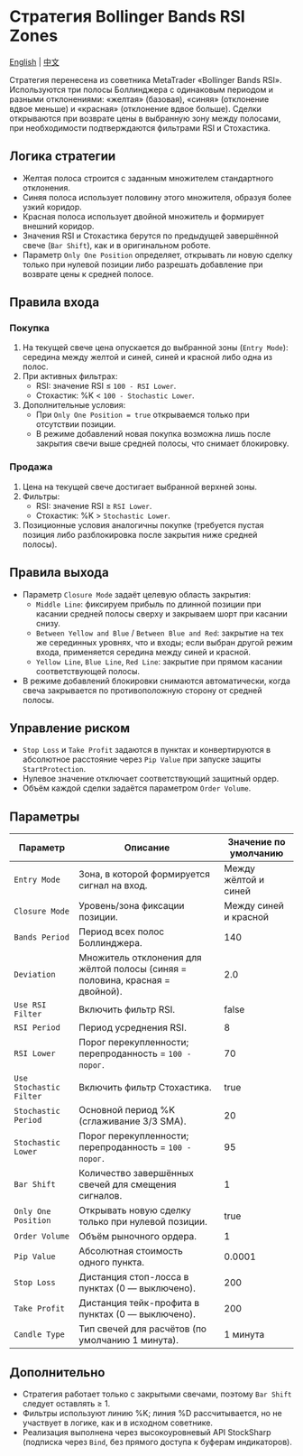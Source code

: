 # Стратегия Bollinger Bands RSI Zones
[English](README.md) | [中文](README_cn.md)

Стратегия перенесена из советника MetaTrader «Bollinger Bands RSI». Используются три полосы Боллинджера с одинаковым периодом и разными отклонениями: «желтая» (базовая), «синяя» (отклонение вдвое меньше) и «красная» (отклонение вдвое больше). Сделки открываются при возврате цены в выбранную зону между полосами, при необходимости подтверждаются фильтрами RSI и Стохастика.

## Логика стратегии
- Желтая полоса строится с заданным множителем стандартного отклонения.
- Синяя полоса использует половину этого множителя, образуя более узкий коридор.
- Красная полоса использует двойной множитель и формирует внешний коридор.
- Значения RSI и Стохастика берутся по предыдущей завершённой свече (`Bar Shift`), как и в оригинальном роботе.
- Параметр `Only One Position` определяет, открывать ли новую сделку только при нулевой позиции либо разрешать добавление при возврате цены к средней полосе.

## Правила входа
### Покупка
1. На текущей свече цена опускается до выбранной зоны (`Entry Mode`): середина между желтой и синей, синей и красной либо одна из полос.
2. При активных фильтрах:
   - RSI: значение RSI ≤ `100 - RSI Lower`.
   - Стохастик: %K < `100 - Stochastic Lower`.
3. Дополнительные условия:
   - При `Only One Position = true` открываемся только при отсутствии позиции.
   - В режиме добавлений новая покупка возможна лишь после закрытия свечи выше средней полосы, что снимает блокировку.

### Продажа
1. Цена на текущей свече достигает выбранной верхней зоны.
2. Фильтры:
   - RSI: значение RSI ≥ `RSI Lower`.
   - Стохастик: %K > `Stochastic Lower`.
3. Позиционные условия аналогичны покупке (требуется пустая позиция либо разблокировка после закрытия ниже средней полосы).

## Правила выхода
- Параметр `Closure Mode` задаёт целевую область закрытия:
  - `Middle Line`: фиксируем прибыль по длинной позиции при касании средней полосы сверху и закрываем шорт при касании снизу.
  - `Between Yellow and Blue` / `Between Blue and Red`: закрытие на тех же серединных уровнях, что и входы; если выбран другой режим входа, применяется середина между синей и красной.
  - `Yellow Line`, `Blue Line`, `Red Line`: закрытие при прямом касании соответствующей полосы.
- В режиме добавлений блокировки снимаются автоматически, когда свеча закрывается по противоположную сторону от средней полосы.

## Управление риском
- `Stop Loss` и `Take Profit` задаются в пунктах и конвертируются в абсолютное расстояние через `Pip Value` при запуске защиты `StartProtection`.
- Нулевое значение отключает соответствующий защитный ордер.
- Объём каждой сделки задаётся параметром `Order Volume`.

## Параметры
| Параметр | Описание | Значение по умолчанию |
| --- | --- | --- |
| `Entry Mode` | Зона, в которой формируется сигнал на вход. | Между жёлтой и синей |
| `Closure Mode` | Уровень/зона фиксации позиции. | Между синей и красной |
| `Bands Period` | Период всех полос Боллинджера. | 140 |
| `Deviation` | Множитель отклонения для жёлтой полосы (синяя = половина, красная = двойной). | 2.0 |
| `Use RSI Filter` | Включить фильтр RSI. | false |
| `RSI Period` | Период усреднения RSI. | 8 |
| `RSI Lower` | Порог перекупленности; перепроданность = `100 - порог`. | 70 |
| `Use Stochastic Filter` | Включить фильтр Стохастика. | true |
| `Stochastic Period` | Основной период %K (сглаживание 3/3 SMA). | 20 |
| `Stochastic Lower` | Порог перекупленности; перепроданность = `100 - порог`. | 95 |
| `Bar Shift` | Количество завершённых свечей для смещения сигналов. | 1 |
| `Only One Position` | Открывать новую сделку только при нулевой позиции. | true |
| `Order Volume` | Объём рыночного ордера. | 1 |
| `Pip Value` | Абсолютная стоимость одного пункта. | 0.0001 |
| `Stop Loss` | Дистанция стоп-лосса в пунктах (0 — выключено). | 200 |
| `Take Profit` | Дистанция тейк-профита в пунктах (0 — выключено). | 200 |
| `Candle Type` | Тип свечей для расчётов (по умолчанию 1 минута). | 1 минута |

## Дополнительно
- Стратегия работает только с закрытыми свечами, поэтому `Bar Shift` следует оставлять ≥ 1.
- Фильтры используют линию %K; линия %D рассчитывается, но не участвует в логике, как и в исходном советнике.
- Реализация выполнена через высокоуровневый API StockSharp (подписка через `Bind`, без прямого доступа к буферам индикаторов).
